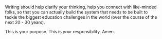 Writing should help clarify your thinking, help you connect with like-minded folks, so that you can actually build the system that needs to be built to tackle the biggest education challenges in the world (over the course of the next 20 - 30 years).

This is your purpose. This is your responsibility. Amen.

